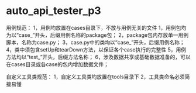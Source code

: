 # auto_api_tester_p3
用例规范：
    1，用例均放置在cases目录下，不放与用例无关的文件
    1，用例包均为以“case_”开头，后缀用例名称的package包；
    2，package包内存放单一用例脚本，名称为case.py；
    3，case.py中的类均以“case_”开头，后缀用例名称；
    4，类中须包含setUp和tearDown方法，以保证各个case执行的完整性
    5，用例方法均以“test_”开头，后缀方法名称；
    6，涉及数据共享或基础数据准备的，可以在cases目录或各case的包内增加数据文件；

自定义工具类规范：
    1，自定义工具类均放置在tools目录下
    2，工具类命名必须简接易懂